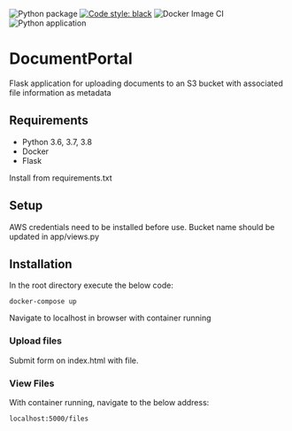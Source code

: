![Python package](https://github.com/jacknely/DocumentPortal/workflows/Python%20package/badge.svg)
[![Code style: black](https://img.shields.io/badge/code%20style-black-000000.svg)](https://github.com/psf/black)
![Docker Image CI](https://github.com/jacknely/DocumentPortal/workflows/Docker%20Image%20CI/badge.svg)
![Python application](https://github.com/jacknely/DocumentPortal/workflows/Python%20application/badge.svg)
# DocumentPortal
Flask application for uploading documents to an S3 bucket with associated file information as metadata

## Requirements
- Python 3.6, 3.7, 3.8
- Docker
- Flask

Install from requirements.txt

## Setup
AWS credentials need to be installed before use. Bucket name should be updated in app/views.py


## Installation
In the root directory execute the below code:
```
docker-compose up
```
Navigate to localhost in browser with container running

### Upload files
Submit form on index.html with file.

### View Files
With container running, navigate to the below address:
```
localhost:5000/files
```

